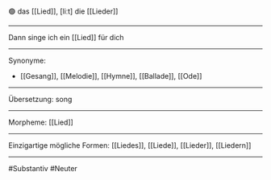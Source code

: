 🟢 das [[Lied]], [liːt]
die [[Lieder]]


---
Dann singe ich ein [[Lied]] für dich  


---
Synonyme:
- [[Gesang]], [[Melodie]], [[Hymne]], [[Ballade]], [[Ode]]

---
Übersetzung: song

---
Morpheme:
[[Lied]]

---
Einzigartige mögliche Formen: [[Liedes]], [[Liede]], [[Lieder]], [[Liedern]]

---
#Substantiv #Neuter